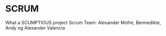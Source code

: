# SCRUM
What a SCUMPTIOUS project
Scrum Team: Alexander Mofre, Bennedikte, Andy og Alexander Valencia
